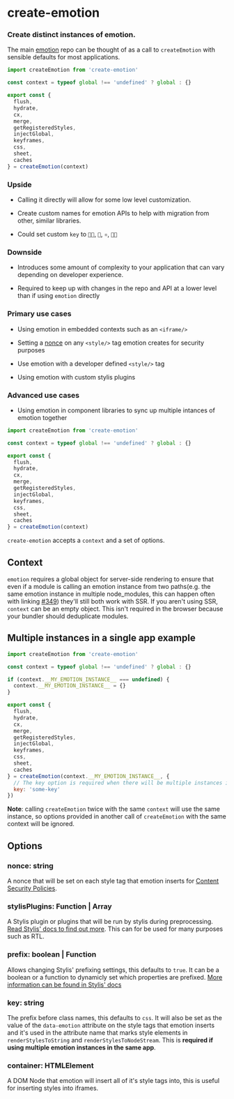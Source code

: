 # create-emotion

### Create distinct instances of emotion.

The main [emotion](https://github.com/emotion-js/emotion/tree/master/packages/emotion) repo can be thought of as a call to `createEmotion` with sensible defaults for most applications.

```javascript
import createEmotion from 'create-emotion'

const context = typeof global !== 'undefined' ? global : {}

export const {
  flush,
  hydrate,
  cx,
  merge,
  getRegisteredStyles,
  injectGlobal,
  keyframes,
  css,
  sheet,
  caches
} = createEmotion(context)

```

### Upside

- Calling it directly will allow for some low level customization.

- Create custom names for emotion APIs to help with migration from other, similar libraries.

- Could set custom `key` to `👩‍🎤`, `🥞`, `⚛️`, `👩‍🎨`

### Downside

- Introduces some amount of complexity to your application that can vary depending on developer experience.

- Required to keep up with changes in the repo and API at a lower level than if using `emotion` directly


### Primary use cases

- Using emotion in embedded contexts such as an `<iframe/>`

- Setting a [nonce]() on any `<style/>` tag emotion creates for security purposes

- Use emotion with a developer defined `<style/>` tag

- Using emotion with custom stylis plugins

### Advanced use cases

- Using emotion in component libraries to sync up multiple intances of emotion together



```jsx
import createEmotion from 'create-emotion'

const context = typeof global !== 'undefined' ? global : {}

export const {
  flush,
  hydrate,
  cx,
  merge,
  getRegisteredStyles,
  injectGlobal,
  keyframes,
  css,
  sheet,
  caches
} = createEmotion(context)
```

`create-emotion` accepts a `context` and a set of options.

## Context

`emotion` requires a global object for server-side rendering to ensure that even if a module is calling an emotion instance from two paths(e.g. the same emotion instance in multiple node_modules, this can happen often with linking [#349](https://github.com/emotion-js/emotion/issues/349)) they'll still both work with SSR. If you aren't using SSR, `context` can be an empty object. This isn't required in the browser because your bundler should deduplicate modules.


## Multiple instances in a single app example

```jsx
import createEmotion from 'create-emotion'

const context = typeof global !== 'undefined' ? global : {}

if (context.__MY_EMOTION_INSTANCE__ === undefined) {
  context.__MY_EMOTION_INSTANCE__ = {}
}

export const {
  flush,
  hydrate,
  cx,
  merge,
  getRegisteredStyles,
  injectGlobal,
  keyframes,
  css,
  sheet,
  caches
} = createEmotion(context.__MY_EMOTION_INSTANCE__, {
  // The key option is required when there will be multiple instances in a single app
  key: 'some-key'
})
```

**Note**: calling `createEmotion` twice with the same `context` will use the same instance, so options provided in another call of `createEmotion` with the same context will be ignored.

## Options

### nonce: string

A nonce that will be set on each style tag that emotion inserts for [Content Security Policies](https://developer.mozilla.org/en-US/docs/Web/HTTP/CSP).

### stylisPlugins: Function | Array<Function>

A Stylis plugin or plugins that will be run by stylis during preprocessing. [Read Stylis' docs to find out more](https://github.com/thysultan/stylis.js#plugins). This can for be used for many purposes such as RTL.

### prefix: boolean | Function

Allows changing Stylis' prefixing settings, this defaults to `true`. It can be a boolean or a function to dynamicly set which properties are prefixed. [More information can be found in Stylis' docs](https://github.com/thysultan/stylis.js#vendor-prefixing)

### key: string

The prefix before class names, this defaults to `css`. It will also be set as the value of the `data-emotion` attribute on the style tags that emotion inserts and it's used in the attribute name that marks style elements in `renderStylesToString` and `renderStylesToNodeStream`. This is **required if using multiple emotion instances in the same app**.

### container: HTMLElement

A DOM Node that emotion will insert all of it's style tags into, this is useful for inserting styles into iframes.
